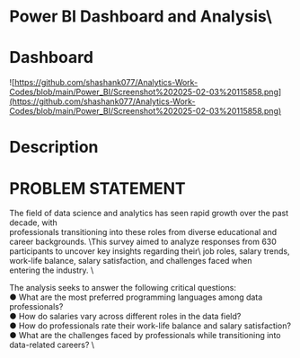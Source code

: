# Power BI Dashboard and Analysis\
# Dashboard
![https://github.com/shashank077/Analytics-Work-Codes/blob/main/Power_BI/Screenshot%202025-02-03%20115858.png](https://github.com/shashank077/Analytics-Work-Codes/blob/main/Power_BI/Screenshot%202025-02-03%20115858.png)
# Description
# PROBLEM STATEMENT 
The field of data science and analytics has seen rapid growth over the past decade, with \
professionals transitioning into these roles from diverse educational and career backgrounds. \This 
survey aimed to analyze responses from 630 participants to uncover key insights regarding their\ 
job roles, salary trends, work-life balance, salary satisfaction, and challenges faced when \
entering the industry. \

The analysis seeks to answer the following critical questions: \
● What are the most preferred programming languages among data professionals? \
● How do salaries vary across different roles in the data field? \
● How do professionals rate their work-life balance and salary satisfaction? \
● What are the challenges faced by professionals while transitioning into data-related 
careers? \
